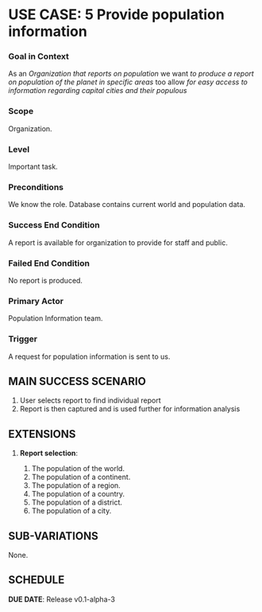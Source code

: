 # USE CASE: 5 Provide population information


### Goal in Context

As an *Organization that reports on population* we want *to produce a report on population of the planet in specific areas* too allow *for easy access to information regarding capital cities and their populous*

### Scope

Organization.

### Level

Important task.

### Preconditions

We know the role.  Database contains current world and population data.

### Success End Condition

A report is available for organization to provide for staff and public.

### Failed End Condition

No report is produced.

### Primary Actor

Population Information team.

### Trigger

A request for population information is sent to us.

## MAIN SUCCESS SCENARIO

1. User selects report to find individual report 
2. Report is then captured and is used further for information analysis

## EXTENSIONS

1. **Report selection**:

    1. The population of the world.
    1. The population of a continent.
    1. The population of a region.
    1. The population of a country.
    1. The population of a district.
    1. The population of a city.

       
## SUB-VARIATIONS

None.

## SCHEDULE

**DUE DATE**: Release v0.1-alpha-3
